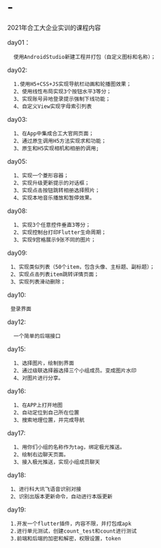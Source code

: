 # -
2021年合工大企业实训的课程内容

day01：
      
      使用AndroidStudio新建工程并打包（自定义图标和名称）；

day02:

      1.使用H5+CSS+JS实现导航栏动画和轮播图效果；
      2、使用线性布局实现3个按钮水平3等分；
      3、实现账号异地登录提示强制下线功能；
      4、自定义View实现字母索引列表
      
day03:

      1、在App中集成合工大官网页面；
      2、通过原生调用H5方法实现求和功能； 
      3、原生和H5实现相机和相册的调用;
      
day05:
      
      1、实现一个菱形容器；
      2、实现升级更新提示的对话框；  
      3、实现点击按钮跳转相册选择照片；  
      4、实现本地音乐播放和暂停效果。

day08:

      1、实现3个任意控件垂直3等分；
      2、实现控制台打印Flutter生命周期；
      3、实现9宫格展示9张不同的图片；
      
day09:

     1、实现类似列表（50个item，包含头像、主标题、副标题）；
     2、实现点击列表item跳转详情页面；
     3、实现列表滑动删除；

day10:
     
     登录界面
     
day12:

      一个简单的后端接口
      
day15:

      1、选择图片，绘制到界面
      2、通过级联选择器选择三个小组成员。变成图片水印
      4、对图片进行分享。
      
day16:
      
      1、在APP上打开地图
      2、自动定位到自己所在位置
      3、搜索地理位置，并完成导航

day17:

      1、用你们小组的名称作为tag，绑定极光推送。
      2、绘制右边聊天页面。
      3、接入极光推送，实现小组成员聊天
      
day18:

     1、进行科大讯飞语音识别对接
     2、识别出版本更新命令，自动进行本版更新

day19:
     
     1.开发一个flutter插件，内容不限，并打包成apk
     2.进行单元测试，创建count_test和count进行测试
     3.前端和后端的加密和解密，权限设置，token
     
     
     
